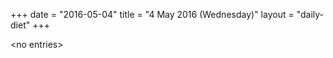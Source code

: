 +++
date = "2016-05-04"
title = "4 May 2016 (Wednesday)"
layout = "daily-diet"
+++

<p>&lt;no entries&gt;</p>